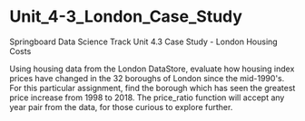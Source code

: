 # Unit_4-3_London_Case_Study
Springboard Data Science Track Unit 4.3 Case Study - London Housing Costs

Using housing data from the London DataStore, evaluate how housing index prices have changed in the 32 boroughs of London since the mid-1990's. 
For this particular assignment, find the borough which has seen the greatest price increase from 1998 to 2018. 
The price_ratio function will accept any year pair from the data, for those curious to explore further.
